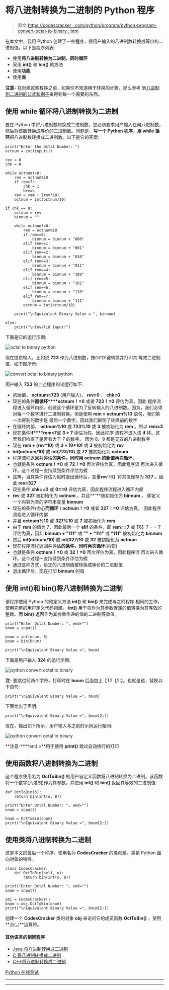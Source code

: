 # 将八进制转换为二进制的 Python 程序

> 原文:[https://codescracker . com/python/program/python-program-convert-octal-to-binary . htm](https://codescracker.com/python/program/python-program-convert-octal-to-binary.htm)

在本文中，我用 Python 创建了一些程序，将用户输入的八进制数转换成等价的二进制值。以下是程序列表:

*   使用**将八进制转换为二进制，同时循环**
*   采用 **int()** 和 **bin()** 的方法
*   使用**功能**
*   使用**类**

**注意-** 在创建这些程序之前，如果你不知道用于转换的步骤，那么参考 到[八进制到二进制的公式和例子](/computer-fundamental/octal-to-binary.htm)来得到每一个需要的东西。

## 使用 while 循环将八进制转换为二进制

要在 Python 中将八进制数转换成二进制数，您必须要求用户输入任何八进制数，然后将该数转换成等价的二进制数。问题是，**写一个 Python 程序，用 while 循环**把八进制数转换成二进制数。以下是它的答案:

```
print("Enter the Octal Number: ")
octnum = int(input())

rev = 0
chk = 0

while octnum!=0:
    rem = octnum%10
    if rem>7:
        chk = 1
        break
    rev = rem + (rev*10)
    octnum = int(octnum/10)

if chk == 0:
    octnum = rev
    binnum = ""

    while octnum!=0:
        rem = octnum%10
        if rem==0:
            binnum = binnum + "000"
        elif rem==1:
            binnum = binnum + "001"
        elif rem==2:
            binnum = binnum + "010"
        elif rem==3:
            binnum = binnum + "011"
        elif rem==4:
            binnum = binnum + "100"
        elif rem==5:
            binnum = binnum + "101"
        elif rem==6:
            binnum = binnum + "110"
        elif rem==7:
            binnum = binnum + "111"
        octnum = int(octnum/10)

    print("\nEquivalent Binary Value = ", binnum)

else:
    print("\nInvalid Input!")
```

下面是它的运行示例:

![octal to binary python](../Images/5f2ce214e291f199edadd7692a41b844.png)

现在提供输入，比如说 **723** 作为八进制数，按`ENTER`键转换并打印其 等效二进制值，如下图所示:

![convert octal to binary python](../Images/47cfd154e91d5e9e501443b5e688a03d.png)

用户输入 **723** 的上述程序的试运行如下:

*   初始值， **octnum=723** (用户输入)， **rev=0** ， **chk=0**
*   现在的条件**而循环****octnum！=0** 或者 **723！=0** 评估为真，因此 程序流程进入循环内部。创建这个循环是为了反转输入的八进制数。因为，我们必须对每一个数字进行二进制转换。但是使用 **rem = octnum%10** 语句，我们第一次得到的数字是 最后一个数字。因此我们颠倒了转换前的数字
*   在循环内部， **octnum%10** 或 **723%10** 或 **3** 被初始化为 **rem** 。所以 **rem=3**
*   现在条件**if****rem>7**或 **3 > 7** 评估为假，因此程序 流程不进入该 **if** 体。这里我们检查了是否有大于 7 的数字。 因为 8、9 都是无效的八进制数字
*   现在 **rem + (rev*10)** 或 **3 + (0*10)** 或 **3** 被初始化为 **rev**
*   **int(octnum/10)** 或 **int(723/10)** 或 **72** 被初始化为 **octnum**
*   程序流程返回并评估**的条件，同时用 **octnum** 的新值再次循环**。
*   也就是条件 **octnum！=0** 或 **72！=0** 再次评估为真，因此程序流 再次进入循环。这个过程一直持续到条件评估为假
*   这样，当其条件评估为假时退出循环后，变量**rev**T6】将其值保存为 **327** 。因此 **rev=327**
*   现在条件 **chk==0** 或 **0==0** 评估为真，因此程序流程进入循环内部
*   **rev** 或 **327** 被初始化为 **octnum** 。并且**“**被初始化为 **binnum** 。 即定义一个内容为空的字符串变量 **binnum**
*   现在的条件(内心**而循环** ) **octnum！=0** 或者 **327！=0** 评估为真， 因此程序流程进入循环内部
*   并且 **octnum%10** 或 **327%10** 或 **7** 被初始化为 **rem**
*   由于 **rem** 的值为 7，因此最后一个 **elif** 的条件，即 **rem==7** 或 T6】7 = = 7 评估为真，因此 **binnum + "111"** 或 **"" + "111"** 或 **"111"** 被初始化为 **binnum**
*   然后 **int(octnum/10)** 或 **int(327/10** 或 **32** 被初始化为 **octnum**
*   现在程序流程返回并评估**的条件，同时再次循环**(内部)
*   也就是条件 **octnum！=0** 或 **32！=0** 再次评估为真，因此程序流 再次进入循环。这个过程一直持续到条件评估为假
*   通过这种方式，给定的八进制值被转换成等价的二进制值
*   退出循环后，现在打印 **binnum** 的值

## 使用 int()和 bin()将八进制转换为二进制

该程序使用 Python 的预定义方法 **int()** 和 **bin()** 来完成与之前程序 相同的工作，使用完整的用户定义代码创建。 **int()** 用于将作为其参数传递的值转换为其等效的 整数。而 **bin()** 返回作为其参数传递的值的二进制等效值。

```
print("Enter Octal Number: ", end="")
onum = input()

bnum = int(onum, 8)
bnum = bin(bnum)

print("\nEquivalent Binary Value =", bnum)
```

下面是用户输入 **324** 的运行示例:

![python convert octal to binary](../Images/0ab85f4b0c8d98e5266b744c12af9e4e.png)

**注-** 要跳过前两个字符，打印时在 **bnum** 后面加上【T2【2:】。也就是说，替换以下语句:

```
print("\nEquivalent Binary Value =", bnum)
```

下面给出了声明:

```
print("\nEquivalent Binary Value =", bnum[2:])
```

现在，输出如下所示，用户输入与之前的示例运行相同:

![python convert octal to binary](../Images/8c7dadc459a40780bf70500ef949cfc3.png)

**注意-****end =**用于使用 **print()** 跳过自动换行的打印

## 使用函数将八进制转换为二进制

这个程序使用名为 **OctToBin()** 的用户自定义函数将八进制转换为二进制。该函数将一个数字(八进制)作为其参数，并使用 **int()** 和 **bin()** 返回其等效的二进制值:

```
def OctToBin(o):
    return bin(int(o, 8))

print("Enter Octal Number: ", end="")
onum = input()

bnum = OctToBin(onum)
print("\nEquivalent Binary Value =", bnum[2:])
```

## 使用类将八进制转换为二进制

这是本文的最后一个程序，使用名为 **CodesCracker** 的类创建。类是 Python 面向对象的特性。

```
class CodesCracker:
    def OctToBin(self, o):
        return bin(int(o, 8))

print("Enter Octal Number: ", end="")
onum = input()

obj = CodesCracker()
bnum = obj.OctToBin(onum)
print("\nEquivalent Binary Value =", bnum[2:])
```

创建一个 **CodesCracker** 类的对象 **obj** 来访问它的成员函数 **OctToBin()** ，使用**点(。)**运算符。

#### 其他语言的相同程序

*   [Java 将八进制转换成二进制](/java/program/java-program-convert-octal-to-binary.htm)
*   [C 将八进制转换成二进制](/c/program/c-program-convert-octal-to-binary.htm)
*   [C++将八进制转换成二进制](/cpp/program/cpp-program-convert-octal-to-binary.htm)

[Python 在线测试](/exam/showtest.php?subid=10)

* * *

* * *